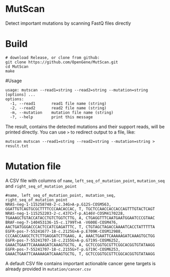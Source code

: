 # MutScan
Detect important mutations by scanning FastQ files directly

# Build
```shell
# download Release, or clone from github:
git clone https://github.com/OpenGene/MutScan.git
cd MutScan
make
```

#Usage
```shell
usage: mutscan --read1=string --read2=string --mutation=string [options] ... 
options:
  -1, --read1       read1 file name (string)
  -2, --read2       read2 file name (string)
  -m, --mutation    mutation file name (string)
  -?, --help        print this message
```
The result, contains the detected mutations and their support reads, will be printed directly. You can use `>` to redirect output to a file, like:
```shell
mutscan mutscan --read1=string --read2=string --mutation=string > result.txt
```

# Mutation file
A CSV file with columns of `name`, `left_seq_of_mutation_point`, `mutation_seq` and `right_seq_of_mutation_point`
```csv
#name, left_seq_of_mutation_point, mutation_seq, right_seq_of_mutation_point
NRAS-neg-1-115258748-2-c.34G>A-p.G12S-COSM563, GGATTGTCAGTGCGCTTTTCCCAACACCAC, T, TGCTCCAACCACCACCAGTTTGTACTCAGT
NRAS-neg-1-115252203-2-c.437C>T-p.A146V-COSM4170228, TGAAAGCTGTACCATACCTGTCTGGTCTTG, A, CTGAGGTTTCAATGAATGGAATCCCGTAAC
BRAF-neg-7-140453136-15-c.1799T>A -V600E-COSM476, AACTGATGGGACCCACTCCATCGAGATTTC, T, CTGTAGCTAGACCAAAATCACCTATTTTTA
EGFR-pos-7-55241677-18-c.2125G>A-p.E709K-COSM12988, CCCAACCAAGCTCTCTTGAGGATCTTGAAG, A, AAACTGAATTCAAAAAGATCAAAGTGCTGG
EGFR-pos-7-55241707-18-c.2155G>A-p.G719S-COSM6252, GAAACTGAATTCAAAAAGATCAAAGTGCTG, A, GCTCCGGTGCGTTCGGCACGGTGTATAAGG
EGFR-pos-7-55241707-18-c.2155G>T-p.G719C-COSM6253, GAAACTGAATTCAAAAAGATCAAAGTGCTG, T, GCTCCGGTGCGTTCGGCACGGTGTATAAGG
```
A default CSV file contains important actionable cancer gene targets is already provided in `mutation/cancer.csv`
